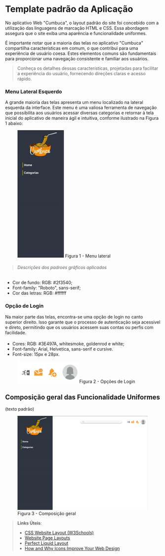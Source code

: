 # Template padrão da Aplicação

No aplicativo Web "Cumbuca", o layout padrão do site foi concebido com a utilização das linguagens de marcação HTML e CSS. Essa abordagem assegura que o site exiba uma aparência e funcionalidade uniformes.

É importante notar que a maioria das telas no aplicativo "Cumbuca" compartilha características em comum, o que contribui para uma experiência de usuário coesa. Estes elementos comuns são fundamentais para proporcionar uma navegação consistente e familiar aos usuários.

   
>Conheça os detalhes dessas características, projetadas para facilitar a experiência do usuário, fornecendo direções claras e acesso rápido.



### Menu Lateral Esquerdo
A grande maioria das telas apresenta um menu localizado na lateral esquerda da interface. Este menu é uma valiosa ferramenta de navegação que possibilita aos usuários acessar diversas categorias e retornar à tela inicial do aplicativo de maneira ágil e intuitiva, conforme ilustrado na Figura 1 abaixo:

<figure> 
  <img src="/documentos/img/menuLateral.jpg" width="150px"
    <figcaption> Figura 1 - Menu lateral </figcaption>
</figure> 

>###### Descrições dos padroes gráficos aplicados
<ul>
<li>Cor de fundo: RGB: #2f3540;
<li>Font-family: "Roboto", sans-serif;</li>
<li>Cor das letras: RGB: #ffffff </li>
</ul> 


### Opção de Login
Na maior parte das telas, encontra-se uma opção de login no canto superior direito. Isso garante que o processo de autenticação seja acessível e direto, permitindo que os usuários acessem suas contas ou perfis com facilidade.

>####
<ul>
<li>Cores: RGB: #3E497A, whitesmoke, goldenrod e white;</li>
<li>Font-family: Arial, Helvetica, sans-serif e cursive.</li>
<li>Font-size: 15px e 28px. </li>
</ul>

<figure> 
  <img src="/documentos/img/menuAcesso.png" width="200px" 
    <figcaption>Figura 2 - Opções de Login </figcaption>
</figure> 


## Composição geral das Funcionalidade Uniformes

(texto padrão)

<figure> 
  <img src="/documentos/img/ComposicaoGearl.png" width="1000px"
    <figcaption>Figura 3 - Composição geral </figcaption>
</figure> 


> **Links Úteis**:
>
> - [CSS Website Layout (W3Schools)](https://www.w3schools.com/css/css_website_layout.asp)
> - [Website Page Layouts](http://www.cellbiol.com/bioinformatics_web_development/chapter-3-your-first-web-page-learning-html-and-css/website-page-layouts/)
> - [Perfect Liquid Layout](https://matthewjamestaylor.com/perfect-liquid-layouts)
> - [How and Why Icons Improve Your Web Design](https://usabilla.com/blog/how-and-why-icons-improve-you-web-design/)

